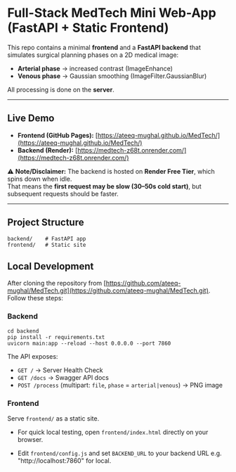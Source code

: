 
# Full-Stack MedTech Mini Web-App (FastAPI + Static Frontend)

This repo contains a minimal **frontend** and a **FastAPI backend** that simulates surgical planning phases on a 2D medical image:

- **Arterial phase** → increased contrast (ImageEnhance)
- **Venous phase** → Gaussian smoothing (ImageFilter.GaussianBlur)

All processing is done on the **server**.

---

## Live Demo

- **Frontend (GitHub Pages):** [https://ateeq-mughal.github.io/MedTech/](https://ateeq-mughal.github.io/MedTech/)  
- **Backend (Render):** [https://medtech-z68t.onrender.com/](https://medtech-z68t.onrender.com/)

⚠️ **Note/Disclaimer:** The backend is hosted on **Render Free Tier**, which spins down when idle.  
That means the **first request may be slow (30–50s cold start)**, but subsequent requests should be faster.

---

## Project Structure

```
backend/    # FastAPI app
frontend/   # Static site
```

## Local Development

After cloning the repository from [https://github.com/ateeq-mughal/MedTech.git](https://github.com/ateeq-mughal/MedTech.git). Follow these steps:

### Backend
```
cd backend
pip install -r requirements.txt
uvicorn main:app --reload --host 0.0.0.0 --port 7860
```
The API exposes:
- `GET /` → Server Health Check
- `GET /docs` → Swagger API docs
- `POST /process` (multipart: `file`, `phase` = `arterial|venous`) → PNG image

### Frontend
Serve `frontend/` as a static site.
- For quick local testing, open `frontend/index.html` directly on your browser.
  
- Edit `frontend/config.js` and set `BACKEND_URL` to your backend URL e.g. "http://localhost:7860" for local.
